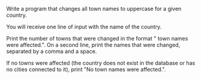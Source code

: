 Write a program that changes all town names to uppercase for a given country. 

You will receive one line of input with the name of the country.

Print the number of towns that were changed in the format "<ChangedTownsCount> town names were affected.". On a second line, print the names that were changed, separated by a comma and a space.

If no towns were affected (the country does not exist in the database or has no cities connected to it), print "No town names were affected.".
